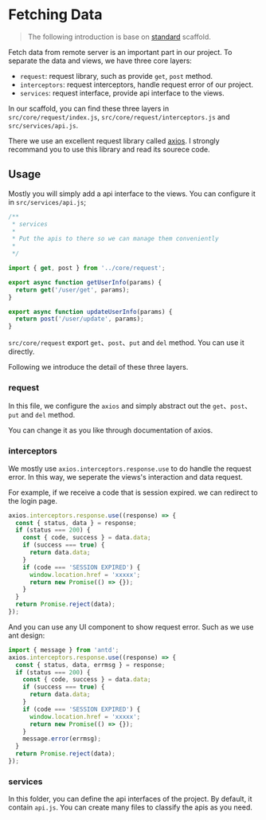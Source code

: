 # Fetching Data

> The following introduction is base on [standard](https://github.com/risjs/create-ris/tree/master/template/standard) scaffold.

Fetch data from remote server is an important part in our project. To separate the data and views, we have three core layers:

- `request`: request library, such as provide `get`, `post` method.
- `interceptors`: request interceptors, handle request error of our project.
- `services`: request interface, provide api interface to the views.

In our scaffold, you can find these three layers in `src/core/request/index.js`, `src/core/request/interceptors.js` and `src/services/api.js`.

There we use an excellent request library called [axios](https://github.com/axios/axios). I strongly recommand you to use this library and read its sourece code.

## Usage
Mostly you will simply add a api interface to the views. You can configure it in `src/services/api.js`;

```js
/**
 * services
 *
 * Put the apis to there so we can manage them conveniently
 *
 */

import { get, post } from '../core/request';

export async function getUserInfo(params) {
  return get('/user/get', params);
}

export async function updateUserInfo(params) {
  return post('/user/update', params);
}
```

`src/core/request` export `get`、`post`、`put` and `del` method. You can use it directly.

Following we introduce the detail of these three layers.

### request
In this file, we configure the `axios` and simply abstract out the `get`、`post`、`put` and `del` method.

You can change it as you like through documentation of axios.

### interceptors
We mostly use `axios.interceptors.response.use` to do handle the request error. In this way, we seperate the views's interaction and data request.

For example, if we receive a code that is session expired. we can redirect to the login page.

```js
axios.interceptors.response.use((response) => {
  const { status, data } = response;
  if (status === 200) {
    const { code, success } = data.data;
    if (success === true) {
      return data.data;
    }
    if (code === 'SESSION EXPIRED') {
      window.location.href = 'xxxxx';
      return new Promise(() => {});
    }
  }
  return Promise.reject(data);
});
```

And you can use any UI component to show request error. Such as we use ant design:

```js
import { message } from 'antd';
axios.interceptors.response.use((response) => {
  const { status, data, errmsg } = response;
  if (status === 200) {
    const { code, success } = data.data;
    if (success === true) {
      return data.data;
    }
    if (code === 'SESSION EXPIRED') {
      window.location.href = 'xxxxx';
      return new Promise(() => {});
    }
    message.error(errmsg);
  }
  return Promise.reject(data);
});
```

### services

In this folder, you can define the api interfaces of the project. By default, it contain `api.js`. You can create many files to classify the apis as you need.




